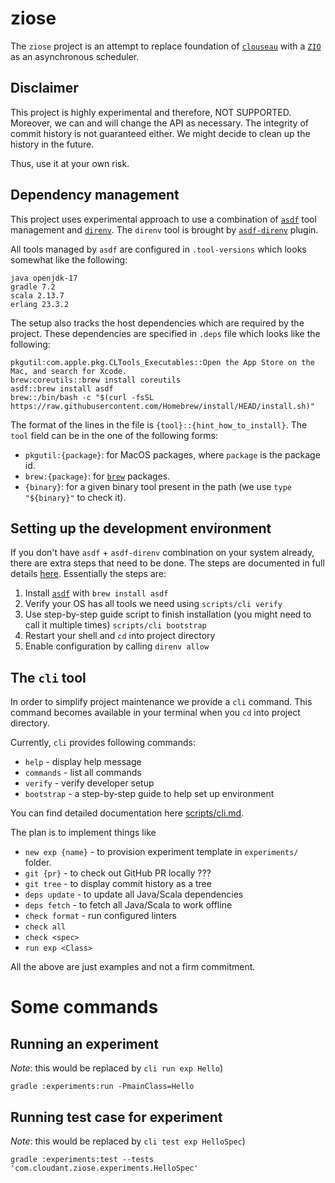 # ziose

The `ziose` project is an attempt to replace foundation of [`clouseau`](https://github.com/cloudant-labs/clouseau/) with a [`ZIO`](https://github.com/zio/zio) as an asynchronous scheduler.

## Disclaimer

This project is highly experimental and therefore, NOT SUPPORTED. Moreover, we can and will change the API as necessary. The integrity of commit history is not guaranteed either. We might decide to clean up the history in the future.

Thus, use it at your own risk.

## Dependency management

This project uses experimental approach to use a combination of [`asdf`](https://github.com/asdf-vm/asdf) tool management and [`direnv`](https://github.com/direnv/direnv/). The `direnv` tool is brought by [`asdf-direnv`](https://github.com/asdf-community/asdf-direnv) plugin.

All tools managed by `asdf` are configured in `.tool-versions` which looks somewhat like the following:

```
java openjdk-17
gradle 7.2
scala 2.13.7
erlang 23.3.2
```

The setup also tracks the host dependencies which are required by the project. These dependencies are specified in `.deps` file which looks like the following:

```
pkgutil:com.apple.pkg.CLTools_Executables::Open the App Store on the Mac, and search for Xcode.
brew:coreutils::brew install coreutils
asdf::brew install asdf
brew::/bin/bash -c "$(curl -fsSL https://raw.githubusercontent.com/Homebrew/install/HEAD/install.sh)"
```

The format of the lines in the file is `{tool}::{hint_how_to_install}`. The `tool` field can be in the one of the following forms:

* `pkgutil:{package}`: for MacOS packages, where `package` is the package id.
* `brew:{package}`: for [`brew`](https://brew.sh/) packages.
* `{binary}`: for a given binary tool present in the path (we use `type "${binary}"` to check it).

## Setting up the development environment

If you don't have `asdf` + `asdf-direnv` combination on your system already, there are extra steps that need to be done. The steps are documented in full details [here](./scripts/bootstrap.md). Essentially the steps are:

1. Install [`asdf`](https://github.com/asdf-vm/asdf) with `brew install asdf`
2. Verify your OS has all tools we need using `scripts/cli verify`
3. Use step-by-step guide script to finish installation (you might need to call it multiple times) `scripts/cli bootstrap`
4. Restart your shell and `cd` into project directory
5. Enable configuration by calling `direnv allow`

## The `cli` tool

In order to simplify project maintenance we provide a `cli` command.
This command becomes available in your terminal when you `cd` into project directory.

Currently, `cli` provides following commands:

* `help`      - display help message
* `commands`  - list all commands
* `verify`    - verify developer setup
* `bootstrap` - a step-by-step guide to help set up environment

You can find detailed documentation here [scripts/cli.md](./scripts/cli.md).

The plan is to implement things like

* `new exp {name}` - to provision experiment template in `experiments/` folder.
* `git {pr}` - to check out GitHub PR locally ???
* `git tree` - to display commit history as a tree
* `deps update` - to update all Java/Scala dependencies
* `deps fetch` - to fetch all Java/Scala to work offline
* `check format` - run configured linters
* `check all`
* `check <spec>`
* `run exp <Class>`

All the above are just examples and not a firm commitment.

# Some commands

## Running an experiment

*Note*: this would be replaced by `cli run exp Hello`)

```
gradle :experiments:run -PmainClass=Hello
```


## Running test case for experiment

*Note*: this would be replaced by `cli test exp HelloSpec`)

```
gradle :experiments:test --tests 'com.cloudant.ziose.experiments.HelloSpec'
```
